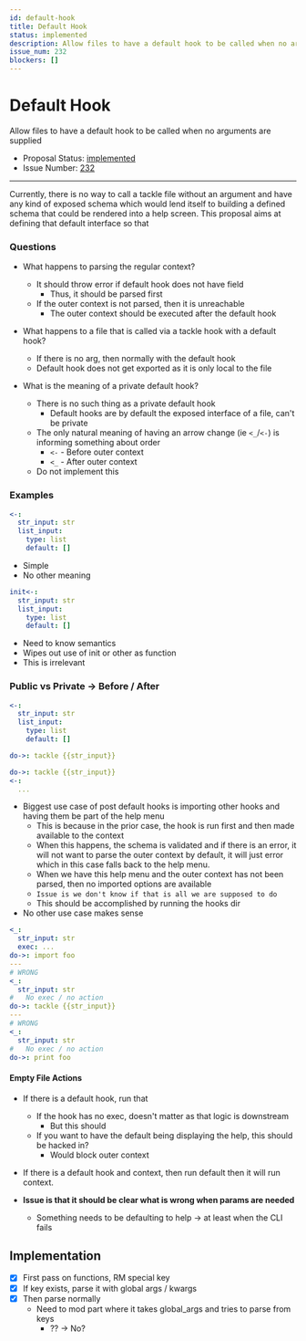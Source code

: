 ```yaml
---
id: default-hook
title: Default Hook
status: implemented
description: Allow files to have a default hook to be called when no arguments are supplied
issue_num: 232
blockers: []
---
```

[//]: # (--start-header--DO NOT MODIFY)

# Default Hook

Allow files to have a default hook to be called when no arguments are supplied

- Proposal Status: [implemented](README.md#status)
- Issue Number: [232](https://github.com/sudoblockio/tackle/issue/232)
---
[//]: # (--end-header--start-body--MODIFY)

Currently, there is no way to call a tackle file without an argument and have any kind of exposed schema which would lend itself to building a defined schema that could be rendered into a help screen. This proposal aims at defining that default interface so that

### Questions

- What happens to parsing the regular context?
  - It should throw error if default hook does not have field
    - Thus, it should be parsed first
  - If the outer context is not parsed, then it is unreachable
    - The outer context should be executed after the default hook

- What happens to a file that is called via a tackle hook with a default hook?
  - If there is no arg, then normally with the default hook
  - Default hook does not get exported as it is only local to the file

- What is the meaning of a private default hook?
  - There is no such thing as a private default hook
    - Default hooks are by default the exposed interface of a file, can't be private
  - The only natural meaning of having an arrow change (ie `<_`/`<-`) is informing something about order
    - `<-` - Before outer context
    - `<_` - After outer context
  - Do not implement this

### Examples

```yaml
<-:
  str_input: str
  list_input:
    type: list
    default: []
```

+ Simple
+ No other meaning

```yaml
init<-:
  str_input: str
  list_input:
    type: list
    default: []
```

- Need to know semantics
- Wipes out use of init or other as function
- This is irrelevant

### Public vs Private -> Before / After

```yaml
<-:
  str_input: str
  list_input:
    type: list
    default: []

do->: tackle {{str_input}}
```

```yaml
do->: tackle {{str_input}}
<-:
  ...
```

- Biggest use case of post default hooks is importing other hooks and having them be part of the help menu
  - This is because in the prior case, the hook is run first and then made available to the context
  - When this happens, the schema is validated and if there is an error, it will not want to parse the outer context by default, it will just error which in this case falls back to the help menu.  
  - When we have this help menu and the outer context has not been parsed, then no imported options are available
  - `Issue is we don't know if that is all we are supposed to do`
  - This should be accomplished by running the hooks dir
- No other use case makes sense

```yaml
<_:
  str_input: str
  exec: ...
do->: import foo
---
# WRONG
<_:
  str_input: str
#   No exec / no action
do->: tackle {{str_input}}
---
# WRONG  
<_:
  str_input: str
#   No exec / no action
do->: print foo
```

#### Empty File Actions

- If there is a default hook, run that
  - If the hook has no exec, doesn't matter as that logic is downstream
    - But this should
  - If you want to have the default being displaying the help, this should be hacked in?
    - Would block outer context
- If there is a default hook and context, then run default then it will run context.

- **Issue is that it should be clear what is wrong when params are needed**
  - Something needs to be defaulting to help -> at least when the CLI fails

## Implementation

- [x] First pass on functions, RM special key
- [x] If key exists, parse it with global args / kwargs
- [x] Then parse normally
  - Need to mod part where it takes global_args and tries to parse from keys
    - ?? -> No?
